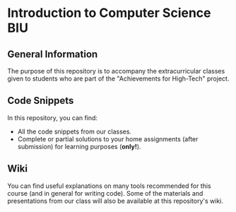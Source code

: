 # Introduction to Computer Science BIU
## General Information
The purpose of this repository is to accompany the extracurricular classes given to students who are part of the "Achievements for High-Tech" project.
## Code Snippets
In this repository, you can find:
- All the code snippets from our classes.
- Complete or partial solutions to your home assignments (after submission) for learning purposes (**only!**).

## Wiki
You can find useful explanations on many tools recommended for this course (and in general for writing code). Some of the materials and presentations from our class will also be available at this repository's wiki.
